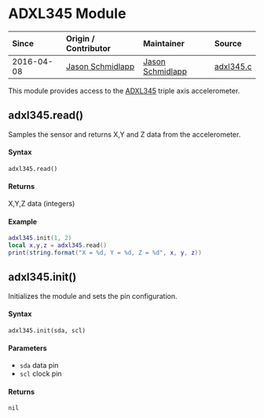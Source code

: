 # ADXL345 Module
| Since  | Origin / Contributor  | Maintainer  | Source  |
| :----- | :-------------------- | :---------- | :------ |
| 2016-04-08 | [Jason Schmidlapp](https://github.com/jschmidlapp) | [Jason Schmidlapp](https://github.com/jschmidlapp) | [adxl345.c](../../app/modules/adxl345.c)|


This module provides access to the [ADXL345](https://www.sparkfun.com/products/9836) triple axis accelerometer.

## adxl345.read()
Samples the sensor and returns X,Y and Z data from the accelerometer.

#### Syntax
`adxl345.read()`

#### Returns
X,Y,Z data (integers)

#### Example
```lua
adxl345.init(1, 2)
local x,y,z = adxl345.read()
print(string.format("X = %d, Y = %d, Z = %d", x, y, z))
```

## adxl345.init()
Initializes the module and sets the pin configuration.

#### Syntax
`adxl345.init(sda, scl)`

#### Parameters
- `sda` data pin
- `scl` clock pin

#### Returns
`nil`

